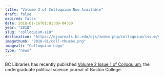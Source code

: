 ```yaml
---
title: "Volume 2 of Colloquium Now Available"
draft: false
expired: false
date: 2018-01-16T01:01:00-04:00
year: "2018"
slug: "colloquium-s18"
destination: "https://ejournals.bc.edu/ojs/index.php/colloquium/issue/view/1004"
imagethumb: "2018-01/coll-thumbs.png"
imagealt: "Colloquium Logo"
type: "news"
---
```


BC Libraries has recently published <a href="https://ejournals.bc.edu/ojs/index.php/colloquium/issue/view/1004">Volume 2 Issue 1 of Colloquium</a>, the undergraduate political science journal of Boston College. 
